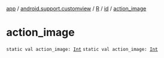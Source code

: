 [app](../../../index.md) / [android.support.customview](../../index.md) / [R](../index.md) / [id](index.md) / [action_image](./action_image.md)

# action_image

`static val action_image: `[`Int`](https://kotlinlang.org/api/latest/jvm/stdlib/kotlin/-int/index.html)
`static val action_image: `[`Int`](https://kotlinlang.org/api/latest/jvm/stdlib/kotlin/-int/index.html)